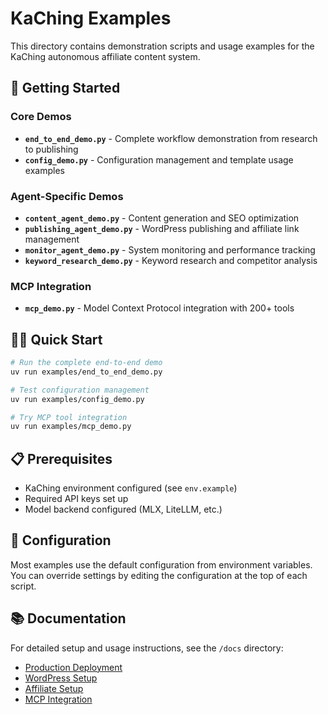 # KaChing Examples

This directory contains demonstration scripts and usage examples for the KaChing autonomous affiliate content system.

## 🚀 Getting Started

### Core Demos

- **`end_to_end_demo.py`** - Complete workflow demonstration from research to publishing
- **`config_demo.py`** - Configuration management and template usage examples

### Agent-Specific Demos

- **`content_agent_demo.py`** - Content generation and SEO optimization
- **`publishing_agent_demo.py`** - WordPress publishing and affiliate link management  
- **`monitor_agent_demo.py`** - System monitoring and performance tracking
- **`keyword_research_demo.py`** - Keyword research and competitor analysis

### MCP Integration

- **`mcp_demo.py`** - Model Context Protocol integration with 200+ tools

## 🏃‍♂️ Quick Start

```bash
# Run the complete end-to-end demo
uv run examples/end_to_end_demo.py

# Test configuration management
uv run examples/config_demo.py

# Try MCP tool integration
uv run examples/mcp_demo.py
```

## 📋 Prerequisites

- KaChing environment configured (see `env.example`)
- Required API keys set up
- Model backend configured (MLX, LiteLLM, etc.)

## 🔧 Configuration

Most examples use the default configuration from environment variables. You can override settings by editing the configuration at the top of each script.

## 📚 Documentation

For detailed setup and usage instructions, see the `/docs` directory:
- [Production Deployment](../docs/PRODUCTION_DEPLOYMENT.md)
- [WordPress Setup](../docs/WORDPRESS_SETUP.md)
- [Affiliate Setup](../docs/AFFILIATE_SETUP.md)
- [MCP Integration](../docs/MCP_INTEGRATION.md) 